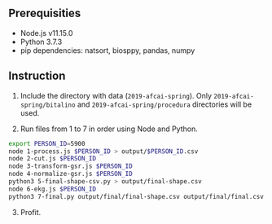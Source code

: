 ## Prerequisities

- Node.js v11.15.0
- Python 3.7.3
- pip dependencies: natsort, biosppy, pandas, numpy

## Instruction

1. Include the directory with data (`2019-afcai-spring`). Only `2019-afcai-spring/bitalino` and `2019-afcai-spring/procedura` directories will be used.

2. Run files from 1 to 7 in order using Node and Python.

```bash
export PERSON_ID=5900
node 1-process.js $PERSON_ID > output/$PERSON_ID.csv
node 2-cut.js $PERSON_ID
node 3-transform-gsr.js $PERSON_ID
node 4-normalize-gsr.js $PERSON_ID
python3 5-final-shape-csv.py > output/final-shape.csv
node 6-ekg.js $PERSON_ID
python3 7-final.py output/final/final-shape.csv output/final/final.csv
```

3. Profit.

